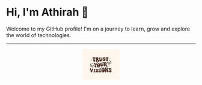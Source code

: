 # Hi, I'm Athirah 👋  

Welcome to my GitHub profile! I'm on a journey to learn, grow and explore the world of technologies.

---

<div align="center">
  <img src="https://raw.githubusercontent.com/nrathrhabs/Media/main/photo_2025-02-12_01-08-09.jpg" alt="Inspirational Quote" width="100">
</div>







